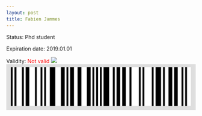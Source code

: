 ```yaml
---
layout: post
title: Fabien Jammes
---
```


Status: Phd student

Expiration date: 2019.01.01

Validity: <font color="red"> Not valid</font> 
![](/members/img/Fabien_Jammes.png)
![](/members/img/bar.png)
